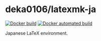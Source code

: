 # deka0106/latexmk-ja

[![Docker build](https://img.shields.io/docker/cloud/build/deka0106/latexmk-ja.svg)](https://hub.docker.com/r/deka0106/latexmk-ja/)
[![Docker automated build](https://img.shields.io/docker/cloud/automated/deka0106/latexmk-ja.svg)](https://hub.docker.com/r/deka0106/latexmk-ja/)

Japanese LaTeX environment.
